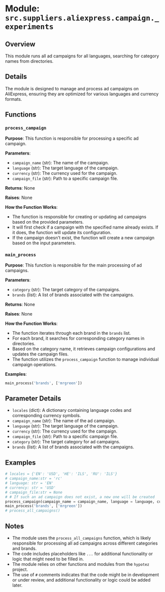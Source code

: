 # Module: `src.suppliers.aliexpress.campaign._experiments`

## Overview

This module runs all ad campaigns for all languages, searching for category names from directories.

## Details

The module is designed to manage and process ad campaigns on AliExpress, ensuring they are optimized for various languages and currency formats.

## Functions

### `process_campaign`

**Purpose**: This function is responsible for processing a specific ad campaign. 

**Parameters**:
- `campaign_name` (str): The name of the campaign.
- `language` (str): The target language of the campaign.
- `currency` (str): The currency used for the campaign.
- `campaign_file` (str): Path to a specific campaign file.

**Returns**: None

**Raises**: None

**How the Function Works**: 
- The function is responsible for creating or updating ad campaigns based on the provided parameters.
- It will first check if a campaign with the specified name already exists. If it does, the function will update its configuration.
- If the campaign doesn't exist, the function will create a new campaign based on the input parameters.

### `main_process`

**Purpose**: This function is responsible for the main processing of ad campaigns. 

**Parameters**:
- `category` (str): The target category of the campaigns.
- `brands` (list): A list of brands associated with the campaigns.

**Returns**: None

**Raises**: None

**How the Function Works**: 
- The function iterates through each brand in the `brands` list.
- For each brand, it searches for corresponding category names in directories.
- Based on the category name, it retrieves campaign configurations and updates the campaign files.
- The function utilizes the `process_campaign` function to manage individual campaign operations.

**Examples**:
```python
main_process('brands', ['mrgreen'])
```

## Parameter Details

- `locales` (dict): A dictionary containing language codes and corresponding currency symbols.
- `campaign_name` (str): The name of the ad campaign.
- `language` (str): The target language of the campaign.
- `currency` (str): The currency used for the campaign.
- `campaign_file` (str): Path to a specific campaign file.
- `category` (str): The target category for ad campaigns.
- `brands` (list): A list of brands associated with the campaigns.


## Examples

```python
# locales = {'EN': 'USD', 'HE': 'ILS', 'RU': 'ILS'}
# campaign_name:str = 'rc'
# language: str = 'EN'
# currency: str = 'USD'
# campaign_file:str = None
# # If such an ad campaign does not exist, a new one will be created
process_campaign(campaign_name = campaign_name, language = language, currency = currency, campaign_file = campaign_file)
main_process('brands', ['mrgreen'])
# process_all_campaigns()
```

## Notes

- The module uses the `process_all_campaigns` function, which is likely responsible for processing all ad campaigns across different categories and brands. 
- The code includes placeholders like `...` for additional functionality or logic that might need to be filled in.
- The module relies on other functions and modules from the `hypotez` project.
- The use of `#` comments indicates that the code might be in development or under review, and additional functionality or logic could be added later.